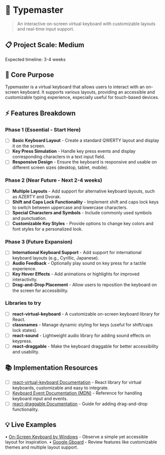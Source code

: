 # 🎯 Typemaster
> An interactive on-screen virtual keyboard with customizable layouts and real-time input support.

## 📋 Project Scale: Medium
Expected timeline: 3-4 weeks

## 🎯 Core Purpose
Typemaster is a virtual keyboard that allows users to interact with an on-screen keyboard. It supports various layouts, providing an accessible and customizable typing experience, especially useful for touch-based devices.

## ⚡ Features Breakdown

### Phase 1 (Essential - Start Here)
- [ ] **Basic Keyboard Layout** - Create a standard QWERTY layout and display it on the screen.
- [ ] **Key Press Simulation** - Handle key press events and display corresponding characters in a text input field.
- [ ] **Responsive Design** - Ensure the keyboard is responsive and usable on different screen sizes (desktop, tablet, mobile).

### Phase 2 (Near Future - Next 2-4 weeks)
- [ ] **Multiple Layouts** - Add support for alternative keyboard layouts, such as AZERTY and Dvorak.
- [ ] **Shift and Caps Lock Functionality** - Implement shift and caps lock keys to switch between uppercase and lowercase characters.
- [ ] **Special Characters and Symbols** - Include commonly used symbols and punctuation.
- [ ] **Customizable Key Styles** - Provide options to change key colors and font styles for a personalized look.

### Phase 3 (Future Expansion)
- [ ] **International Keyboard Support** - Add support for international keyboard layouts (e.g., Cyrillic, Japanese).
- [ ] **Audio Feedback** - Optionally play sound on key press for a tactile experience.
- [ ] **Key Hover Effects** - Add animations or highlights for improved interactivity.
- [ ] **Drag-and-Drop Placement** - Allow users to reposition the keyboard on the screen for accessibility.

### Libraries to try
- [ ] **react-virtual-keyboard** - A customizable on-screen keyboard library for React.
- [ ] **classnames** - Manage dynamic styling for keys (useful for shift/caps lock states).
- [ ] **react-sound** - Lightweight audio library for adding sound effects on keypress.
- [ ] **react-draggable** - Make the keyboard draggable for better accessibility and usability.

## 📚 Implementation Resources
- [ ] [react-virtual-keyboard Documentation](https://www.npmjs.com/package/react-virtual-keyboard) - React library for virtual keyboards, customizable and easy to integrate.
- [ ] [Keyboard Event Documentation (MDN)](https://developer.mozilla.org/en-US/docs/Web/API/KeyboardEvent) - Reference for handling keyboard input and events.
- [ ] [react-draggable Documentation](https://www.npmjs.com/package/react-draggable) - Guide for adding drag-and-drop functionality.

## 💡 Live Examples
• [On-Screen Keyboard by Windows](https://support.microsoft.com/) - Observe a simple yet accessible layout for inspiration.
• [Google Gboard](https://play.google.com/store/apps/details?id=com.google.android.inputmethod.latin&hl=en) - Review features like customizable themes and multiple layout support.